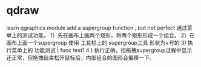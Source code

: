 # qdraw
learn  qgraphics  module
add a supergroup function , but not perfect
通过菜单上的测试功能，
1）先在画布上画两个矩形，将两个矩形形成一个组合。
2）在画布上画一个supergroup 使用 工具栏上的 supergroup工具  形状为+号的
3) 执行菜单上的  功能测试 | func test1 
4 ) 执行正确，担拖拽supergroup过程中显示还正常，但拖拽结束松开鼠标后，内部组合的图形会偏移一下。
